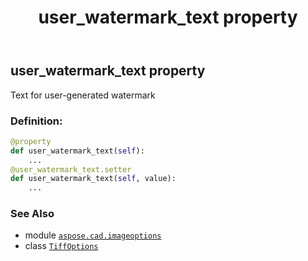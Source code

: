 ﻿---
title: user_watermark_text property
second_title: Aspose.CAD for Python via .NET API References
description: 
type: docs
weight: 630
url: /python-net/aspose.cad.imageoptions/tiffoptions/user_watermark_text/
is_root: false
---

## user_watermark_text property


Text for user-generated watermark
### Definition:
```python
@property
def user_watermark_text(self):
    ...
@user_watermark_text.setter
def user_watermark_text(self, value):
    ...
```

### See Also
* module [`aspose.cad.imageoptions`](../../)
* class [`TiffOptions`](/cad/python-net/aspose.cad.imageoptions/tiffoptions)
